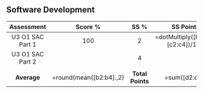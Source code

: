 ## Software Development
|    Assessment    |                Score %                 |       SS %       |             SS Points             |
| :--------------: | :------------------------------------: | :--------------: | :-------------------------------: |
| U3 O1 SAC Part 1 |                  100                   |        2         | =dotMultiply([b2:b4],[c2:c4])/100 |
| U3 O1 SAC Part 2 |                                        |        4         |                                   |
|                  |                                        |                  |                                   |
|   **Average**    | =round(mean([b2:b4].,2) | **Total Points** |           =sum([d2:d4])           |
